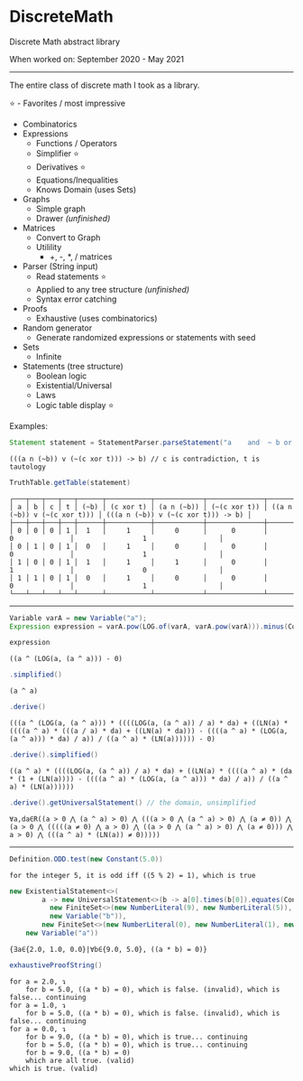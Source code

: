# DiscreteMath
Discrete Math abstract library

When worked on: September 2020 - May 2021

- - -

The entire class of discrete math I took as a library.

⭐ - Favorites / most impressive

* Combinatorics
* Expressions
  * Functions / Operators
  * Simplifier ⭐
  * Derivatives ⭐
  * Equations/Inequalities
  * Knows Domain (uses Sets)
* Graphs
  * Simple graph
  * Drawer *(unfinished)*
* Matrices
  * Convert to Graph
  * Utilility
    * +, -, *, / matrices
* Parser (String input)
  * Read statements ⭐
  * Applied to any tree structure *(unfinished)*
  * Syntax error catching
* Proofs
  * Exhaustive (uses combinatorics)
* Random generator
  * Generate randomized expressions or statements with seed
* Sets
  * Infinite
* Statements (tree structure)
  * Boolean logic
  * Existential/Universal
  * Laws
  * Logic table display ⭐

Examples:

```java
Statement statement = StatementParser.parseStatement("a    and  ~ b or  !(c ^   t) implies b");
```
`(((a n (~b)) v (~(c xor t))) -> b) // c is contradiction, t is tautology`
```java
TruthTable.getTable(statement)
```
```
┌───┬───┬───┬───┬──────┬───────────┬────────────┬──────────────┬─────────────────────────────┬────────────────────────────────────┐
│ a │ b │ c │ t │ (~b) │ (c xor t) │ (a n (~b)) │ (~(c xor t)) │ ((a n (~b)) v (~(c xor t))) │ (((a n (~b)) v (~(c xor t))) -> b) │
├───┼───┼───┼───┼──────┼───────────┼────────────┼──────────────┼─────────────────────────────┼────────────────────────────────────┤
│ 0 │ 0 │ 0 │ 1 │  1   │     1     │     0      │      0       │              0              │                 1                  │
│ 0 │ 1 │ 0 │ 1 │  0   │     1     │     0      │      0       │              0              │                 1                  │
│ 1 │ 0 │ 0 │ 1 │  1   │     1     │     1      │      0       │              1              │                 0                  │
│ 1 │ 1 │ 0 │ 1 │  0   │     1     │     0      │      0       │              0              │                 1                  │
└───┴───┴───┴───┴──────┴───────────┴────────────┴──────────────┴─────────────────────────────┴────────────────────────────────────┘
```
- - -
```java
Variable varA = new Variable("a");
Expression expression = varA.pow(LOG.of(varA, varA.pow(varA))).minus(Constant.ZERO);
```
```java
expression
```
`((a ^ (LOG(a, (a ^ a))) - 0)`
```java
.simplified()
```

`(a ^ a)`
```java
.derive()
```
`(((a ^ (LOG(a, (a ^ a))) * ((((LOG(a, (a ^ a)) / a) * da) + ((LN(a) * ((((a ^ a) * (((a / a) * da) + ((LN(a) * da))) - ((((a ^ a) * (LOG(a, (a ^ a))) * da) / a)) / ((a ^ a) * (LN(a)))))) - 0)`
```java
.derive().simplified()
```
`((a ^ a) * ((((LOG(a, (a ^ a)) / a) * da) + ((LN(a) * ((((a ^ a) * (da * (1 + (LN(a)))) - ((((a ^ a) * (LOG(a, (a ^ a))) * da) / a)) / ((a ^ a) * (LN(a))))))`
```java
.derive().getUniversalStatement() // the domain, unsimplified
```
`∀a,da∈R((a > 0 ⋀ (a ^ a) > 0) ⋀ (((a > 0 ⋀ (a ^ a) > 0) ⋀ (a ≠ 0)) ⋀ (a > 0 ⋀ (((((a ≠ 0) ⋀ a > 0) ⋀ ((a > 0 ⋀ (a ^ a) > 0) ⋀ (a ≠ 0))) ⋀ a > 0) ⋀ (((a ^ a) * (LN(a)) ≠ 0)))))`
- - -
```java
Definition.ODD.test(new Constant(5.0))
```
`for the integer 5, it is odd iff ((5 % 2) = 1), which is true`
```java
new ExistentialStatement<>(
        a -> new UniversalStatement<>(b -> a[0].times(b[0]).equates(Constant.ZERO),
		  new FiniteSet<>(new NumberLiteral(9), new NumberLiteral(5)), true,
		  new Variable("b")),
        new FiniteSet<>(new NumberLiteral(0), new NumberLiteral(1), new NumberLiteral(2)), true,
	new Variable("a"))
```
`{∃a∈{2.0, 1.0, 0.0}|∀b∈{9.0, 5.0}, ((a * b) = 0)}`
```java
exhaustiveProofString()
```
```
for a = 2.0, ↴
	for b = 5.0, ((a * b) = 0), which is false. (invalid), which is false... continuing
for a = 1.0, ↴
	for b = 5.0, ((a * b) = 0), which is false. (invalid), which is false... continuing
for a = 0.0, ↴
	for b = 9.0, ((a * b) = 0), which is true... continuing
	for b = 5.0, ((a * b) = 0), which is true... continuing
	for b = 9.0, ((a * b) = 0)
	which are all true. (valid)
which is true. (valid)
```
